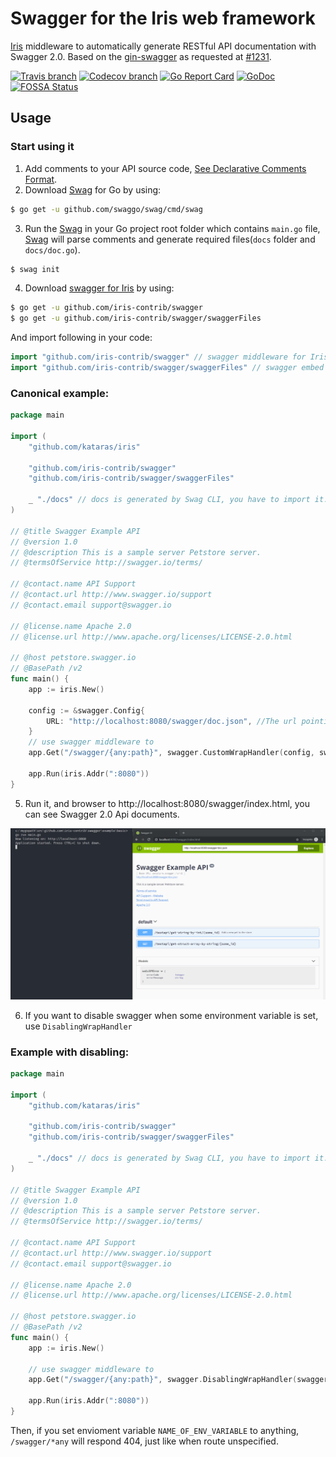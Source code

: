 # Swagger for the Iris web framework

[Iris](https://github.com/kataras/iris) middleware to automatically generate RESTful API documentation with Swagger 2.0. Based on the [gin-swagger](https://github.com/swaggo/gin-swagger) as requested at [#1231](https://github.com/kataras/iris/issues/1231).

[![Travis branch](https://img.shields.io/travis/iris-contrib/swagger/master.svg)](https://travis-ci.org/iris-contrib/swagger)
[![Codecov branch](https://img.shields.io/codecov/c/github/iris-contrib/swagger/master.svg)](https://codecov.io/gh/iris-contrib/swagger)
[![Go Report Card](https://goreportcard.com/badge/github.com/iris-contrib/swagger)](https://goreportcard.com/report/github.com/iris-contrib/swagger)
[![GoDoc](https://godoc.org/github.com/iris-contrib/swagger?status.svg)](https://godoc.org/github.com/iris-contrib/swagger)
[![FOSSA Status](https://app.fossa.io/api/projects/git%2Bgithub.com%2Firis-contrib%2Fswagger.svg?type=shield)](https://app.fossa.io/projects/git%2Bgithub.com%2Firis-contrib%2Fswagger?ref=badge_shield)

## Usage

### Start using it
1. Add comments to your API source code, [See Declarative Comments Format](https://swaggo.github.io/swaggo.io/declarative_comments_format/).
2. Download [Swag](https://github.com/swaggo/swag) for Go by using:

```sh
$ go get -u github.com/swaggo/swag/cmd/swag
```

3. Run the [Swag](https://github.com/swaggo/swag) in your Go project root folder which contains `main.go` file, [Swag](https://github.com/swaggo/swag) will parse comments and generate required files(`docs` folder and `docs/doc.go`).

```sh
$ swag init
```

4. Download [swagger for Iris](https://github.com/iris-contrib/swagger) by using:

```sh
$ go get -u github.com/iris-contrib/swagger
$ go get -u github.com/iris-contrib/swagger/swaggerFiles
```
And import following in your code:

```go
import "github.com/iris-contrib/swagger" // swagger middleware for Iris 
import "github.com/iris-contrib/swagger/swaggerFiles" // swagger embed files

```

### Canonical example:

```go
package main

import (
    "github.com/kataras/iris"

    "github.com/iris-contrib/swagger"
    "github.com/iris-contrib/swagger/swaggerFiles"

    _ "./docs" // docs is generated by Swag CLI, you have to import it.
)

// @title Swagger Example API
// @version 1.0
// @description This is a sample server Petstore server.
// @termsOfService http://swagger.io/terms/

// @contact.name API Support
// @contact.url http://www.swagger.io/support
// @contact.email support@swagger.io

// @license.name Apache 2.0
// @license.url http://www.apache.org/licenses/LICENSE-2.0.html

// @host petstore.swagger.io
// @BasePath /v2
func main() {
    app := iris.New()

    config := &swagger.Config{
        URL: "http://localhost:8080/swagger/doc.json", //The url pointing to API definition
    }
    // use swagger middleware to 
    app.Get("/swagger/{any:path}", swagger.CustomWrapHandler(config, swaggerFiles.Handler))

    app.Run(iris.Addr(":8080"))
}
```

5. Run it, and browser to http://localhost:8080/swagger/index.html, you can see Swagger 2.0 Api documents.

![swagger_index.html](example.png)

6. If you want to disable swagger when some environment variable is set, use `DisablingWrapHandler`

### Example with disabling:

```go
package main

import (
    "github.com/kataras/iris"

    "github.com/iris-contrib/swagger"
    "github.com/iris-contrib/swagger/swaggerFiles"

    _ "./docs" // docs is generated by Swag CLI, you have to import it.
)

// @title Swagger Example API
// @version 1.0
// @description This is a sample server Petstore server.
// @termsOfService http://swagger.io/terms/

// @contact.name API Support
// @contact.url http://www.swagger.io/support
// @contact.email support@swagger.io

// @license.name Apache 2.0
// @license.url http://www.apache.org/licenses/LICENSE-2.0.html

// @host petstore.swagger.io
// @BasePath /v2
func main() {
    app := iris.New()

    // use swagger middleware to 
    app.Get("/swagger/{any:path}", swagger.DisablingWrapHandler(swaggerFiles.Handler, "NAME_OF_ENV_VARIABLE"))

    app.Run(iris.Addr(":8080"))
}
```

Then, if you set envioment variable `NAME_OF_ENV_VARIABLE` to anything, `/swagger/*any`
will respond 404, just like when route unspecified.
